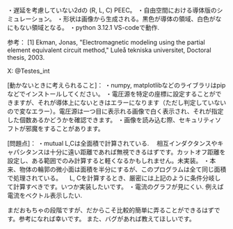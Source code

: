 ・遅延を考慮していない2dの (R, L, C) PEEC。
・自由空間における導体版のシミュレーション。
・形状は画像から生成される。黒色が導体の領域、白色がなにもない領域となる。
・python 3.12.1 VS-codeで動作.

参考：
[1] Ekman, Jonas, "Electromagnetic modeling using the partial element equivalent circuit method," Luleå tekniska universitet,  Doctoral thesis, 2003.

X: @Testes_int

[動かないときに考えられること]：
・numpy, matplotlibなどのライブラリはpipなどでインストールしてください。
・電圧源を特定の座標に設定することができますが、それが導体上にないときはエラーになります（ただし判定していないので変なエラー）。電圧源は一つ目に表示れる画像で白く表示され、それが指定した個数あるかどうかを確認できます。
・画像を読み込む際、セキュリティソフトが邪魔をすることがあります。

[問題点]：
・mutual L,Cは全面積で計算されている.
　相互インダクタンスやキャパシタンスは十分に遠い距離であれば無視できるはずです。カットオフ距離を設定し、ある範囲でのみ計算すると軽くなるかもしれません。未実装。
・本来、物体の輪郭の微小面は面積を半分にするが、このプログラムは全て同じ面積で処理されている。
　L, Cを計算するとき、厳密には上記のように条件分岐して計算すべきです。いつか実装したいです。
・電流のグラフが見にくい. 例えば電流をベクトル表示したい.

まだおもちゃの段階ですが、だからこそ比較的簡単に弄ることができるはずです。参考になれば幸いです。
また、バグがあれば教えてほしいです。

